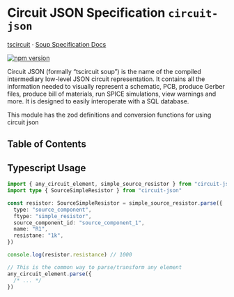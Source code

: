 # Circuit JSON Specification `circuit-json`

[tscircuit](https://github.com/tscircuit/tscircuit) · [Soup Specification Docs](https://docs.tscircuit.com/api-reference/advanced/soup)

[![npm version](https://badge.fury.io/js/circuit-json.svg)](https://badge.fury.io/js/circuit-json)

Circuit JSON (formally “tscircuit soup”) is the name of the compiled intermediary low-level JSON circuit representation. It contains all the information needed to visually represent a schematic, PCB, produce Gerber files, produce bill of materials, run SPICE simulations, view warnings and more. It is designed to easily interoperate with a SQL database.

This module has the zod definitions and conversion functions for using circuit json

## Table of Contents

<!-- toc:start -->
<!-- toc:end -->

## Typescript Usage

```ts
import { any_circuit_element, simple_source_resistor } from "circuit-json"
import type { SourceSimpleResistor } from "circuit-json"

const resistor: SourceSimpleResistor = simple_source_resistor.parse({
  type: "source_component",
  ftype: "simple_resistor",
  source_component_id: "source_component_1",
  name: "R1",
  resistane: "1k",
})

console.log(resistor.resistance) // 1000

// This is the common way to parse/transform any element
any_circuit_element.parse({
  /* ... */
})
```

<!-- circuit-json-docs:start -->
<!-- circuit-json-docs:end -->
